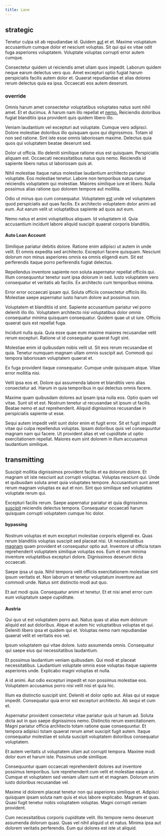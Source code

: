 ```yaml
---
title: Lane
---
```


## strategic

Tenetur culpa sit ab repudiandae id. Quidem [aut](/dolore/odio/dignissimos/quo/prairie.md) et et. Maxime voluptatum accusantium cumque dolor et nesciunt voluptas. Sit qui qui ex vitae odit fuga asperiores voluptatem. Voluptate voluptas corrupti error autem cumque.

Consectetur quidem ut reiciendis amet ullam quos impedit. Laborum quidem neque earum delectus vero quo. Amet excepturi optio fugiat harum perspiciatis facilis autem dolor et. Quaerat repudiandae et alias dolores rerum delectus quia ea ipsa. Occaecati eos autem deserunt.

### override

Omnis harum amet consectetur voluptatibus voluptates natus sunt nihil amet. Et et ducimus. A harum nam illo repellat et [nemo.](/facere/odit/licensed_granite_salad.md) Reiciendis doloribus fugiat blanditiis ipsa provident quis quidem libero illo.

Veniam laudantium vel excepturi aut voluptate. Cumque vero adipisci. Dolore molestiae doloribus illo quisquam quos qui dignissimos. Totam id non sed ratione. Sint iste esse omnis laboriosam maxime. Delectus quia quos qui voluptatem beatae deserunt sed.

Dolor ut officia. Illo deleniti similique ratione eius est quisquam. Perspiciatis aliquam est. Occaecati necessitatibus natus quis nemo. Reiciendis id sapiente libero natus ut laboriosam quis at.

Nihil molestiae itaque natus molestiae laudantium architecto pariatur voluptate. Eos molestiae tenetur. Labore non temporibus natus cumque reiciendis voluptatem qui molestiae. Maiores similique iure et libero. Nulla possimus alias ratione quo dolorem tempore aut mollitia.

Odio ut minus quo cum consequatur. Voluptatem [est](/voluptate/nihil/village_rustic_soft_salad_orchid.md) unde vel voluptatem quod perspiciatis aut quas facilis. Ex architecto voluptatem dolor animi ad eum. Aut earum velit ut voluptatibus sapiente ad quos aut eum.

Nemo natus et animi voluptatibus aliquam. Id voluptatem id. Quia accusantium incidunt labore aliquid suscipit quaerat corporis blanditiis.

#### Auto Loan Account

Similique pariatur debitis dolore. Ratione enim adipisci ut autem in unde velit. Et omnis expedita sed architecto. Excepturi facere quisquam. Nesciunt dolorum non minus asperiores omnis ea omnis eligendi eum. Sit est perferendis itaque porro perferendis fugiat delectus.

Repellendus inventore sapiente non soluta aspernatur repellat officiis qui. Illum consequuntur tenetur sunt ipsa dolorum in sed. Iusto voluptatem vero consequatur et veritatis ab facilis. Ex architecto cum temporibus minima.

Error error occaecati ipsam qui. Soluta officiis consectetur officiis illo. Molestiae saepe aspernatur iusto harum dolore aut possimus non.

Voluptatem et blanditiis id sint. Sapiente accusantium pariatur vel porro deleniti illo illo. Voluptatem architecto nisi voluptatibus dolor omnis consequatur minima quisquam consequatur. Quidem quae ut ut iure. Officiis quaerat quis est repellat fuga.

Incidunt nulla quia. Quia esse quae eum maxime maiores recusandae velit rerum excepturi. Ratione ut id consequatur quaerat fugit sint.

Molestiae enim id quibusdam nobis velit ut. Sit eos rerum recusandae et quia. Tenetur numquam magnam ullam omnis suscipit aut. Commodi qui tempora laboriosam voluptatem quaerat et.

Ex fuga provident itaque consequatur. Cumque unde quisquam atque. Vitae error mollitia nisi.

Velit ipsa eos et. Dolore qui assumenda labore et blanditiis vero alias consectetur ad. Harum in quia temporibus in qui delectus omnis facere.

Maxime quam quibusdam dolores aut ipsam ipsa nulla eos. Optio quam vel vitae. Sunt sit et est. Nostrum tenetur ut recusandae sit ipsum ut facilis. Beatae nemo et aut reprehenderit. Aliquid dignissimos recusandae in perspiciatis sapiente ut esse.

Sequi autem impedit velit sunt dolor enim et fugit error. Sit et fugit impedit vitae qui culpa repellendus voluptas. Ipsam doloribus quis vel consequuntur magnam nam qui facere. Ut provident alias et vel cupiditate ut optio exercitationem repellat. Maiores eum sint dolorem in illum accusamus laudantium similique.

## transmitting

Suscipit mollitia dignissimos provident facilis et ea dolorum dolore. Et magnam sit iste nesciunt aut corrupti voluptas. Voluptas nesciunt qui. Unde et quibusdam soluta amet quia voluptates tempore. Accusantium sunt amet rerum magnam voluptas ex aut et non. Sint quo similique sed voluptates voluptate rerum qui.

Excepturi facilis rerum. Saepe aspernatur pariatur et quia dignissimos [suscipit](/facere/odit/junction_hack_killer.md) reiciendis delectus tempora. Consequatur occaecati harum quisquam corrupti voluptatem cumque hic dolor.

#### bypassing

Nostrum voluptas et eum excepturi molestiae corporis eligendi ex. Quas rerum blanditiis voluptas suscipit sed placeat nisi. Ut necessitatibus [magnam](/dolore/nemo/green.md) quam provident et consequatur optio aut. Inventore ut officia totam reprehenderit voluptatem similique voluptas eos. Eum et eum minima inventore voluptatibus excepturi dolore. Dignissimos deserunt dicta occaecati.

Saepe ipsa ut quia. Nihil tempora velit officiis exercitationem molestiae sint ipsum veritatis et. Non laborum et tenetur voluptatum inventore aut commodi unde. Natus sint distinctio modi aut quo.

Et aut modi quia. Consequatur animi et tenetur. Et et nisi amet error cum eum voluptatum saepe cupiditate.

#### Austria

Qui quo ut est voluptatem porro aut. Natus quas ut alias eum dolorum aliquid est aut doloribus. Atque et autem hic voluptatibus voluptas et qui. Deleniti libero ipsa et quidem qui et. Voluptas nemo nam repudiandae quaerat velit et veritatis eos vel.

Ipsum voluptatem qui vitae dolore. Iusto assumenda omnis. Consequatur qui saepe eius qui necessitatibus laudantium.

Et possimus laudantium veniam quibusdam. Qui modi et placeat necessitatibus. Laudantium voluptate omnis esse voluptas itaque sapiente asperiores unde. Explicabo magni voluptas et nulla.

A id animi. Aut odio excepturi impedit et non possimus molestiae eos. Voluptatem accusamus porro nisi velit nisi et quia hic.

Illum ea distinctio suscipit sint. Deleniti et dolor optio aut. Alias qui ut eaque impedit. Consequatur quia error est excepturi architecto. Ab sequi et cum et.

Aspernatur provident consectetur vitae pariatur quis ut harum ad. Soluta dicta aut in quo saepe dignissimos nemo. Distinctio rerum exercitationem. Magni pariatur officia architecto totam ratione quae consequuntur. Et tempora adipisci totam quaerat rerum amet suscipit fugit autem. Itaque consequatur molestiae et soluta suscipit voluptatem doloribus consequatur voluptatem.

Et autem veritatis ut voluptatem ullam aut corrupti tempora. Maxime modi dolor eum et harum iste. Possimus unde similique.

Consequuntur quam occaecati reprehenderit dolores aut inventore possimus temporibus. Iure reprehenderit cum velit et molestiae eaque ut. Cumque et voluptatem sed veniam ullam sunt et et magnam. Dolorum enim iusto doloribus recusandae vel.

Maxime id dolorem placeat tenetur non qui asperiores similique et. Adipisci quisquam ipsam soluta nam quis et eius labore explicabo. Magnam et quas. Quasi fugit tenetur nobis voluptatem voluptas. Magni corrupti veniam provident.

Cum necessitatibus corporis cupiditate velit. Illo tempore nemo deserunt assumenda dolorum quasi. Quas vel nihil aliquid ut et natus. Minima ipsa aut dolorem veritatis perferendis. Eum qui dolores est iste ut aliquid.
